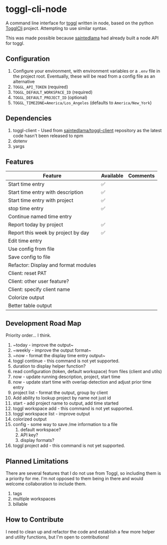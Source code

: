 # toggl-cli-node

A command line interface for [toggl](https://toggl.com) written in node, based on the python [TogglCli](https://github.com/AuHau/toggl-cli) project. Attempting to use similar syntax.

This was made possible because [saintedlama](https://github.com/saintedlama) had already built a node API for toggl.

## Configuration

1. Configure your environment, with environment variables or a `.env` file in the project root. Eventually, these will be read from a config file as an alternative
1. `TOGGL_API_TOKEN` (required)
2. `TOGGL_DEFAULT_WORKSPACE_ID` (required)
3. `TOGGL_DEFAULT_PROJECT_ID` (optional)
4. `TOGGL_TIMEZONE=America/Los_Angeles` (defaults to `America/New_York`)
## Dependencies

1. toggl-client - Used from [saintedlama/toggl-client](https://github.com/saintedlama/toggl-client) repository as the latest code hasn't been released to npm
3. dotenv
4. yargs



## Features

| Feature                              | Available | Comments |
| ------------------------------------ | --------- | -------- |
| Start time entry                     | ✅         |          |
| Start time entry with description    | ✅         |          |
| Start time entry with project        | ✅         |          |
| stop time entry                      | ✅         |          |
| Continue named time entry            |           |          |
| Report today by project              | ✅         |          |
| Report this week by project by day   | ✅         |          |
| Edit time entry                      |           |          |
| Use config from file                 |           |          |
| Save config to file                  |           |          |
| Refactor: Display and format modules |           |          |
| Client: reset PAT                    |           |          |
| Client: other user feature?          |           |          |
| Client: specify client name          |           |          |
| Colorize output                      |           |          |
| Better table output                  |           |          |
## Development Road Map

Priority order... I think.

1. ~today - improve the output~
2. ~weekly - improve the output format~
3. ~now - format the display time entry output~
4. toggl continue - this command is not yet supported.
5. duration to display helper function?
6. read configuration (token, default workspace) from files (client and utils)
7. now - update running description, project, start time
8. now - update start time with overlap detection and adjust prior time entry
9. project list - format the output, group by client
10. Add ability to lookup project by name not just id
11. start - add project name to output, add time started
12. toggl workspace add - this command is not yet supported.
13. toggl workspace list - improve output 
14. colorized output
15. config - some way to save /me information to a file
    1.  default workspace?
    2.  API key?
    3.  display formats?
16. toggl project add - this command is not yet supported.



## Planned Limitations

There are several features that I do not use from Toggl, so including them is a priority for me. I'm not opposed to them being in there and would welcome collaboration to include them.

1. tags
2. multiple workspaces
3. billable

## How to Contribute

I need to clean up and refactor the code and establish a few more helper and utility functions, but I'm open to contributions!